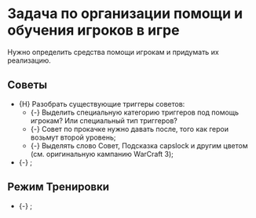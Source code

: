 # Задача по организации помощи и обучения игроков в игре
Нужно определить средства помощи игрокам и придумать их реализацию.

## Советы

* {H} Разобрать существующие триггеры советов:
   * {-} Выделить специальную категорию триггеров под помощь игрокам? Или специальный тип триггеров?
   * {-} Совет по прокачке нужно давать после, того как герои возьмут второй уровень;
   * {-} Выделять слово Совет, Подсказка capslock и другим цветом (см. оригинальную кампанию WarCraft 3);
* {-} ;

## Режим Тренировки

* {-} ;
